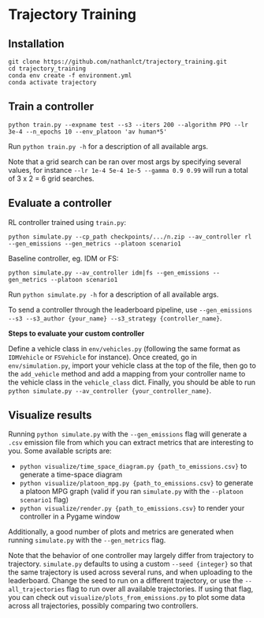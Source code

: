 # Trajectory Training

## Installation

```
git clone https://github.com/nathanlct/trajectory_training.git
cd trajectory_training
conda env create -f environment.yml
conda activate trajectory
```

## Train a controller

```
python train.py --expname test --s3 --iters 200 --algorithm PPO --lr 3e-4 --n_epochs 10 --env_platoon 'av human*5'
```

Run `python train.py -h` for a description of all available args. 

Note that a grid search can be ran over most args by specifying several values, for instance `--lr 1e-4 5e-4 1e-5 --gamma 0.9 0.99` will run a total of 3 x 2 = 6 grid searches. 

## Evaluate a controller

RL controller trained using `train.py`:

```
python simulate.py --cp_path checkpoints/.../n.zip --av_controller rl --gen_emissions --gen_metrics --platoon scenario1
```

Baseline controller, eg. IDM or FS:

```
python simulate.py --av_controller idm|fs --gen_emissions --gen_metrics --platoon scenario1
```

Run `python simulate.py -h` for a description of all available args.

To send a controller through the leaderboard pipeline, use `--gen_emissions --s3 --s3_author {your_name} --s3_strategy {controller_name}`.

**Steps to evaluate your custom controller**

Define a vehicle class in `env/vehicles.py` (following the same format as `IDMVehicle` or `FSVehicle` for instance). Once created, go in `env/simulation.py`, import your vehicle class at the top of the file, then go to the `add_vehicle` method and add a mapping from your controller name to the vehicle class in the `vehicle_class` dict. Finally, you should be able to run `python simulate.py --av_controller {your_controller_name}`.

## Visualize results

Running `python simulate.py` with the `--gen_emissions` flag will generate a `.csv` emission file from which you can extract metrics that are interesting to you. Some available scripts are:

- `python visualize/time_space_diagram.py {path_to_emissions.csv}` to generate a time-space diagram
- `python visualize/platoon_mpg.py {path_to_emissions.csv}` to generate a platoon MPG graph (valid if you ran `simulate.py` with the `--platoon scenario1` flag)
- `python visualize/render.py {path_to_emissions.csv}` to render your controller in a Pygame window

Additionally, a good number of plots and metrics are generated when running `simulate.py` with the `--gen_metrics` flag. 

Note that the behavior of one controller may largely differ from trajectory to trajectory. `simulate.py` defaults to using a custom `--seed {integer}` so that the same trajectory is used across several runs, and when uploading to the leaderboard. Change the seed to run on a different trajectory, or use the `--all_trajectories` flag to run over all available trajectories. If using that flag, you can check out `visualize/plots_from_emissions.py` to plot some data across all trajectories, possibly comparing two controllers. 
